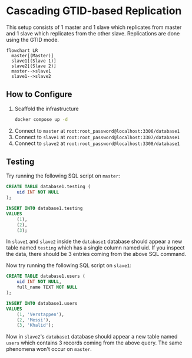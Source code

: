 # Cascading GTID-based Replication

This setup consists of 1 master and 1 slave which replicates from master and 1 slave
which replicates from the other slave. Replications are done using the
GTID mode.

```mermaid
flowchart LR
  master[(Master)]
  slave1[(Slave 1)]
  slave2[(Slave 2)]
  master-->slave1
  slave1-->slave2
```

## How to Configure

1. Scaffold the infrastructure
   ```bash
   docker compose up -d
   ```
2. Connect to `master` at `root:root_password@localhost:3306/database1`
3. Connect to `slave1` at `root:root_password@localhost:3307/database1`
4. Connect to `slave2` at `root:root_password@localhost:3308/database1`

## Testing

Try running the following SQL script on `master`:

```sql
CREATE TABLE database1.testing (
	uid INT NOT NULL
);

INSERT INTO database1.testing
VALUES
	(1),
	(2),
	(3);
```

In `slave1` and `slave2` inside the `database1` database should appear a new table named `testing`
which has a single column named uid. If you inspect the data, there should be 3 entries
coming from the above SQL command.

Now try running the following SQL script on `slave1`:

```sql
CREATE TABLE database1.users (
	uid INT NOT NULL,
	full_name TEXT NOT NULL
);

INSERT INTO database1.users
VALUES
	(1, 'Verstappen'),
	(2, 'Messi'),
	(3, 'Khalid');
```

Now in `slave2`'s `database1` database should appear a new table named `users`
which contains 3 records coming from the above query. The same phenomena won't
occur on `master`.

